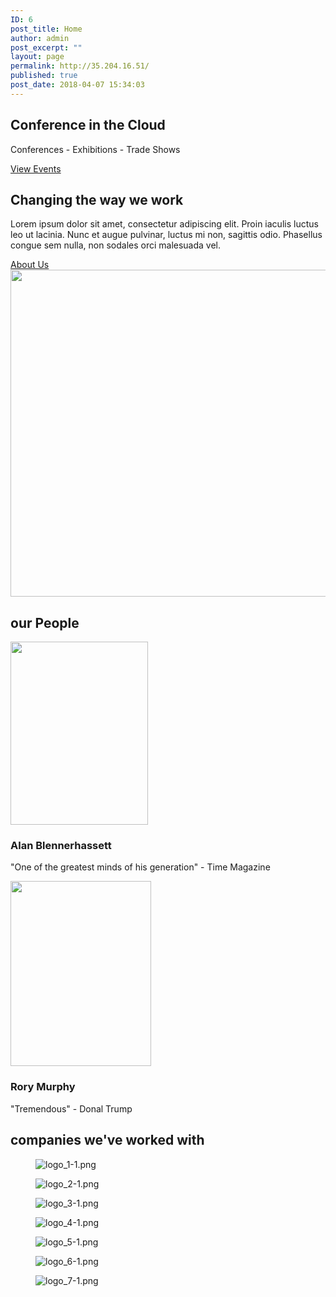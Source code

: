 ```yaml
---
ID: 6
post_title: Home
author: admin
post_excerpt: ""
layout: page
permalink: http://35.204.16.51/
published: true
post_date: 2018-04-07 15:34:03
---
```

<h2>Conference in the Cloud</h2>		
			<p>Conferences - Exhibitions - Trade Shows</p>		
			<a href="/eventbrite-event" role="button">
						View Events
					</a>
			<h2>Changing the way we work</h2>		
		<p>Lorem ipsum dolor sit amet, consectetur adipiscing elit. Proin iaculis luctus leo ut lacinia. Nunc et augue pulvinar, luctus mi non, sagittis odio. Phasellus congue sem nulla, non sodales orci malesuada vel. </p>		
			<a href="/about" role="button">
						About Us
					</a>
										<img width="900" height="523" src="http://35.204.16.51/wp-content/uploads/2018/04/chicago-famous-cityscape-luiz-felipe-castro.jpg" alt="" srcset="http://35.204.16.51/wp-content/uploads/2018/04/chicago-famous-cityscape-luiz-felipe-castro.jpg 900w, http://35.204.16.51/wp-content/uploads/2018/04/chicago-famous-cityscape-luiz-felipe-castro-300x174.jpg 300w, http://35.204.16.51/wp-content/uploads/2018/04/chicago-famous-cityscape-luiz-felipe-castro-768x446.jpg 768w" sizes="(max-width: 900px) 100vw, 900px" />											
			<h2>our People</h2>		
										<img width="220" height="293" src="http://35.204.16.51/wp-content/uploads/2018/04/Albert_Einstein.jpg" alt="" />											
			<h3>Alan Blennerhassett</h3>		
		<p>"One of the greatest minds of his generation" - Time Magazine</p>		
										<img width="225" height="296" src="http://35.204.16.51/wp-content/uploads/2018/04/Putin-2.jpg" alt="" />											
			<h3>Rory Murphy</h3>		
		<p>"Tremendous" - Donal Trump</p>		
			<h2>companies we've worked with</h2>		
				<figure><img src="http://35.204.16.51/wp-content/uploads/2018/04/logo_1-1-150x128.png" alt="logo_1-1.png" /></figure><figure><img src="http://35.204.16.51/wp-content/uploads/2018/04/logo_2-1-150x150.png" alt="logo_2-1.png" /></figure><figure><img src="http://35.204.16.51/wp-content/uploads/2018/04/logo_3-1-150x150.png" alt="logo_3-1.png" /></figure><figure><img src="http://35.204.16.51/wp-content/uploads/2018/04/logo_4-1-150x150.png" alt="logo_4-1.png" /></figure><figure><img src="http://35.204.16.51/wp-content/uploads/2018/04/logo_5-1-150x150.png" alt="logo_5-1.png" /></figure><figure><img src="http://35.204.16.51/wp-content/uploads/2018/04/logo_6-1-143x150.png" alt="logo_6-1.png" /></figure><figure><img src="http://35.204.16.51/wp-content/uploads/2018/04/logo_7-1-150x150.png" alt="logo_7-1.png" /></figure>